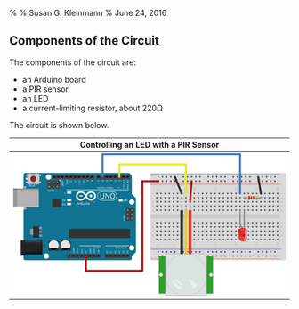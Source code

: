 %
% Susan G. Kleinmann
% June 24, 2016

## Components of the Circuit ##

The components of the circuit are:

* an Arduino board 
* a PIR sensor
* an LED
* a current-limiting resistor, about 220Ω

The circuit is shown below.  

| Controlling an LED with a PIR Sensor       |
|:------------------------------------------:|
| ![](images/pir_w_led_bb.svg.png) |











